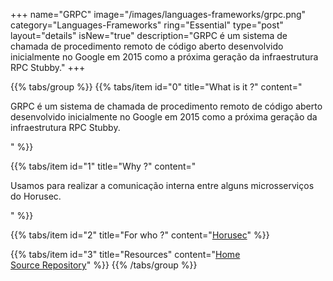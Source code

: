 +++
name="GRPC"
image="/images/languages-frameworks/grpc.png"
category="Languages-Frameworks"
ring="Essential"
type="post"
layout="details"
isNew="true"
description="GRPC é um sistema de chamada de procedimento remoto de código aberto desenvolvido inicialmente no Google em 2015 como a próxima geração da infraestrutura RPC Stubby."
+++

{{% tabs/group %}}
  {{% tabs/item id="0" title="What is it ?" content="<p>GRPC é um sistema de chamada de procedimento remoto de código aberto desenvolvido inicialmente no Google em 2015 como a próxima geração da infraestrutura RPC Stubby.</p>" %}}
  
  {{% tabs/item id="1" title="Why ?" content="<p>Usamos para realizar a comunicação interna entre alguns microsserviços do Horusec.
</p>" %}}
  
  {{% tabs/item id="2" title="For who ?" content="<a href='https://horusec.io/site/'>Horusec</a>" %}}

  {{% tabs/item id="3" title="Resources" content="<a href='https://go.dev/blog/wire'>Home</a></br>
  <a href='https://github.com/google/wire'>Source Repository</a>" %}}
{{% /tabs/group %}}